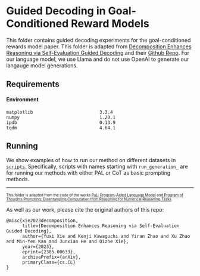 # Guided Decoding in Goal-Conditioned Reward Models

This folder contains guided decoding experiments for the goal-conditioned rewards model paper. This folder is adapted from [Decomposition Enhances Reasoning via Self-Evaluation Guided Decoding](https://arxiv.org/abs/2305.00633) and their [Github Repo](https://github.com/YuxiXie/SelfEval-Guided-Decoding/tree/main/src). For our language model, we use Llama and do not use OpenAI to generate our langauge model generations. 

## Requirements

#### Environment

```
matplotlib                         3.3.4
numpy                              1.20.1
ipdb                               0.13.9
tqdm                               4.64.1
```

## Running

We show examples of how to run our method on different datasets in [`scripts`](scripts). Specifically, scripts with names starting with `run_generation_` are for running our methods with either PAL or CoT as basic prompting methods.

---
<sub><sup>This folder is adapted from the code of the works [PaL: Program-Aided Language Model](https://github.com/reasoning-machines/pal) and [Program of Thoughts Prompting: Disentangling Computation from Reasoning for Numerical Reasoning Tasks](https://github.com/wenhuchen/Program-of-Thoughts). </sup></sub>

As well as our work, please cite the original authors of this repo:

```
@misc{xie2023decomposition,
      title={Decomposition Enhances Reasoning via Self-Evaluation Guided Decoding}, 
      author={Yuxi Xie and Kenji Kawaguchi and Yiran Zhao and Xu Zhao and Min-Yen Kan and Junxian He and Qizhe Xie},
      year={2023},
      eprint={2305.00633},
      archivePrefix={arXiv},
      primaryClass={cs.CL}
}
```



